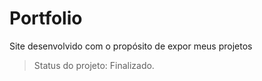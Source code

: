 <h1>Portfolio</h1>

Site desenvolvido com o propósito de expor meus projetos

>Status do projeto: Finalizado.

